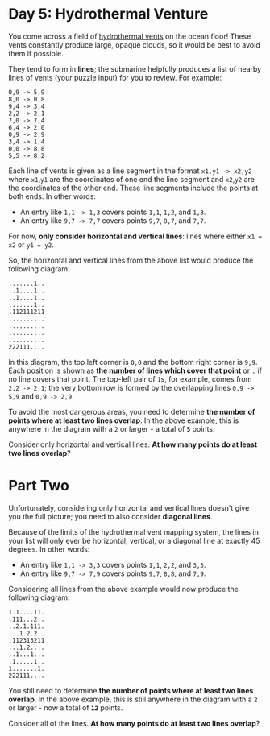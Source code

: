# Day 5: Hydrothermal Venture
You come across a field of [hydrothermal vents](https://en.wikipedia.org/wiki/Hydrothermal_vent) on the ocean floor! 
These vents constantly produce large, opaque clouds, so it would be best to avoid them if possible.

They tend to form in **lines**; the submarine helpfully produces a list of nearby lines of vents (your puzzle input) for 
you to review. For example:
```
0,9 -> 5,9
8,0 -> 0,8
9,4 -> 3,4
2,2 -> 2,1
7,0 -> 7,4
6,4 -> 2,0
0,9 -> 2,9
3,4 -> 1,4
0,0 -> 8,8
5,5 -> 8,2
```
Each line of vents is given as a line segment in the format `x1,y1 -> x2,y2` where `x1`,`y1` are the coordinates of one 
end the line segment and `x2`,`y2` are the coordinates of the other end. These line segments include the points at both 
ends. In other words:
* An entry like `1,1 -> 1,3` covers points `1,1`, `1,2`, and `1,3`.
* An entry like `9,7 -> 7,7` covers points `9,7`, `8,7`, and `7,7`.

For now, **only consider horizontal and vertical lines**: lines where either `x1 = x2` or `y1 = y2`.

So, the horizontal and vertical lines from the above list would produce the following diagram:
```
.......1..
..1....1..
..1....1..
.......1..
.112111211
..........
..........
..........
..........
222111....
```
In this diagram, the top left corner is `0,0` and the bottom right corner is `9,9`. Each position is shown as **the 
number of lines which cover that point** or `.` if no line covers that point. The top-left pair of `1`s, for example, 
comes from `2,2 -> 2,1`; the very bottom row is formed by the overlapping lines `0,9 -> 5,9` and `0,9 -> 2,9`.

To avoid the most dangerous areas, you need to determine **the number of points where at least two lines overlap**. In 
the above example, this is anywhere in the diagram with a `2` or larger - a total of **`5`** points.

Consider only horizontal and vertical lines. **At how many points do at least two lines overlap**?

# Part Two
Unfortunately, considering only horizontal and vertical lines doesn't give you the full picture; you need to also 
consider **diagonal lines**.

Because of the limits of the hydrothermal vent mapping system, the lines in your list will only ever be horizontal, 
vertical, or a diagonal line at exactly 45 degrees. In other words:
* An entry like `1,1 -> 3,3` covers points `1,1`, `2,2`, and `3,3`.
* An entry like `9,7 -> 7,9` covers points `9,7`, `8,8`, and `7,9`.

Considering all lines from the above example would now produce the following diagram:
```
1.1....11.
.111...2..
..2.1.111.
...1.2.2..
.112313211
...1.2....
..1...1...
.1.....1..
1.......1.
222111....
```
You still need to determine **the number of points where at least two lines overlap**. In the above example, this is 
still anywhere in the diagram with a `2` or larger - now a total of **`12`** points.

Consider all of the lines. **At how many points do at least two lines overlap**?

